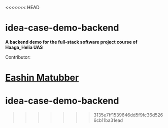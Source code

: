 <<<<<<< HEAD
# idea-case-demo-backend

**A backend demo for the full-stack software project course of Haaga_Helia UAS**
 


Contributor:

[Eashin Matubber](https://github.com/eeashin)
=======
# idea-case-demo-backend
>>>>>>> 3135e7ff1539646dd5f9fc36d5266cb11ba31ead
